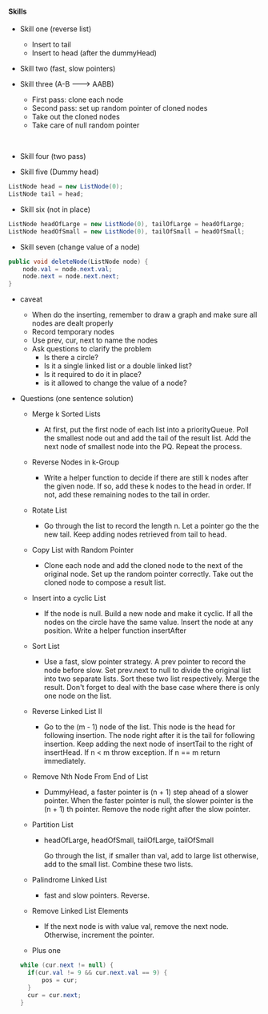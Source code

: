 #### Skills

* Skill one (reverse list)
  * Insert to tail
  * Insert to head (after the dummyHead)



* Skill two (fast, slow pointers)





* Skill three (A-B  ---> AABB)


  * First pass: clone each node
  * Second pass: set up random pointer of cloned nodes
  * Take out the cloned nodes
  * Take care of null random pointer

  ​

* Skill four (two pass)



* Skill five (Dummy head)

```java
ListNode head = new ListNode(0);
ListNode tail = head;
```



* Skill six (not in place)

```JAVA
ListNode headOfLarge = new ListNode(0), tailOfLarge = headOfLarge;
ListNode headOfSmall = new ListNode(0), tailOfSmall = headOfSmall;
```



* Skill seven (change value of a node)

```java
public void deleteNode(ListNode node) {
	node.val = node.next.val;
  	node.next = node.next.next;
}
```



* caveat 
  * When do the inserting, remember to draw a graph and make sure all nodes are dealt properly
  * Record temporary nodes
  * Use prev, cur, next to name the nodes
  * Ask questions to clarify the problem
    * Is there a circle?
    * Is it a single linked list or a double linked list?
    * Is it required to do it in place?
    * is it allowed to change the value of a node?





* Questions (one sentence solution)

  * Merge k Sorted Lists 

    * At first, put the first node of each list into a priorityQueue. Poll the smallest node out and add the tail of the result list. Add the next node of smallest node into the PQ. Repeat the process.

  * Reverse Nodes in k-Group

    * Write a helper function to decide if there are still k nodes after the given node. If so, add these k nodes to the head in order. If not, add these remaining nodes to the tail in order.

  * Rotate List

    * Go through the list to record the length n. Let a pointer go the the new tail. Keep adding nodes retrieved from tail to head.

  * Copy List with Random Pointer

    * Clone each node and add the cloned node to the next of the original node. Set up the random pointer correctly. Take out the cloned node to compose a result list.

  * Insert into a cyclic List

    * If the node is null. Build a new node and make it cyclic. If all the nodes on the circle have the same value. Insert the node at any position. Write a helper function insertAfter

  * Sort List

    * Use a fast, slow pointer strategy. A prev pointer to record the node before slow. Set prev.next to null to divide the original list into two separate lists. Sort these two list respectively. Merge the result. Don't forget to deal with the base case where there is only one node on the list.

  * Reverse Linked List II

    * Go to the (m - 1) node of the list. This node is the head for following insertion. The node right after it is the tail for following insertion.  Keep adding the next node of insertTail to the right of insertHead. If n < m throw exception. If n == m return immediately.

  * Remove Nth Node From End of List

    * DummyHead,  a faster pointer is (n + 1) step ahead of a slower pointer. When the faster pointer is null, the slower pointer is the (n + 1) th pointer.  Remove the node right after the slow pointer.

  * Partition List

    * headOfLarge, headOfSmall, tailOfLarge, tailOfSmall

      Go through the list, if smaller than val, add to large list otherwise, add to the small list. Combine these two lists.

  * Palindrome Linked List

    * fast and slow pointers. Reverse.

  * Remove Linked List Elements

    * If the next node is with value val, remove the next node. Otherwise, increment the pointer.

  * Plus one

  ```java
  while (cur.next != null) {
  	if(cur.val != 9 && cur.next.val == 9) {
  		pos = cur;
  	}
  	cur = cur.next;
  }
  ```

  ​